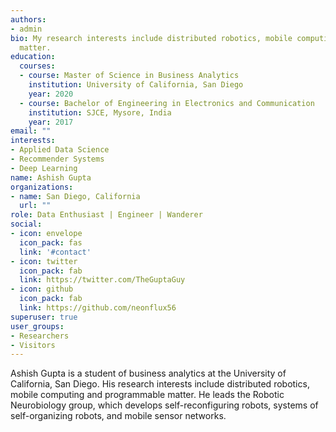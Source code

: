 ```yaml
---
authors:
- admin
bio: My research interests include distributed robotics, mobile computing and programmable
  matter.
education:
  courses:
  - course: Master of Science in Business Analytics
    institution: University of California, San Diego
    year: 2020
  - course: Bachelor of Engineering in Electronics and Communication
    institution: SJCE, Mysore, India
    year: 2017
email: ""
interests:
- Applied Data Science
- Recommender Systems
- Deep Learning
name: Ashish Gupta
organizations:
- name: San Diego, California
  url: ""
role: Data Enthusiast | Engineer | Wanderer
social:
- icon: envelope
  icon_pack: fas
  link: '#contact'
- icon: twitter
  icon_pack: fab
  link: https://twitter.com/TheGuptaGuy
- icon: github
  icon_pack: fab
  link: https://github.com/neonflux56
superuser: true
user_groups:
- Researchers
- Visitors
---
```


Ashish Gupta is a student of business analytics at the University of California, San Diego. His research interests include distributed robotics, mobile computing and programmable matter. He leads the Robotic Neurobiology group, which develops self-reconfiguring robots, systems of self-organizing robots, and mobile sensor networks.

